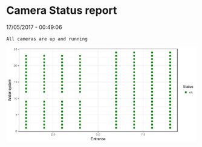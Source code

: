 Camera Status report
================
17/05/2017 - 00:49:06

    All cameras are up and running

![](camreport_files/figure-markdown_github/unnamed-chunk-2-1.png)
